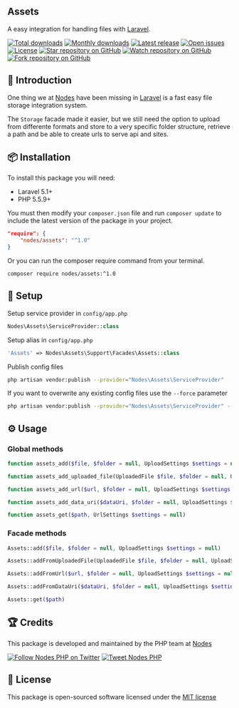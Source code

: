 ## Assets

A easy integration for handling files with [Laravel](http://laravel.com/docs).

[![Total downloads](https://img.shields.io/packagist/dt/nodes/assets.svg)](https://packagist.org/packages/nodes/assets)
[![Monthly downloads](https://img.shields.io/packagist/dm/nodes/assets.svg)](https://packagist.org/packages/nodes/assets)
[![Latest release](https://img.shields.io/packagist/v/nodes/assets.svg)](https://packagist.org/packages/nodes/assets)
[![Open issues](https://img.shields.io/github/issues/nodes-php/assets.svg)](https://github.com/nodes-php/assets/issues)
[![License](https://img.shields.io/packagist/l/nodes/assets.svg)](https://packagist.org/packages/nodes/assets)
[![Star repository on GitHub](https://img.shields.io/github/stars/nodes-php/assets.svg?style=social&label=Star)](https://github.com/nodes-php/assets/stargazers)
[![Watch repository on GitHub](https://img.shields.io/github/watchers/nodes-php/assets.svg?style=social&label=Watch)](https://github.com/nodes-php/assets/watchers)
[![Fork repository on GitHub](https://img.shields.io/github/forks/nodes-php/assets.svg?style=social&label=Fork)](https://github.com/nodes-php/assets/network)

## 📝 Introduction

One thing we at [Nodes](http://nodesagency.com) have been missing in [Laravel](http://laravel.com/docs) is a fast easy file storage integration system.

The `Storage` facade made it easier, but we still need the option to upload from differente formats and store to a very specific folder structure, retrieve a path and be able to create urls to serve api and sites.

## 📦 Installation

To install this package you will need:

* Laravel 5.1+
* PHP 5.5.9+

You must then modify your `composer.json` file and run `composer update` to include the latest version of the package in your project.

```json
"require": {
    "nodes/assets": "^1.0"
}
```

Or you can run the composer require command from your terminal.

```bash
composer require nodes/assets:^1.0
```

## 🔧 Setup

Setup service provider in `config/app.php`

```php
Nodes\Assets\ServiceProvider::class
```

Setup alias in `config/app.php`

```php
'Assets' => Nodes\Assets\Support\Facades\Assets::class
```

Publish config files

```bash
php artisan vendor:publish --provider="Nodes\Assets\ServiceProvider"
```

If you want to overwrite any existing config files use the `--force` parameter

```bash
php artisan vendor:publish --provider="Nodes\Assets\ServiceProvider" --force
```

## ⚙ Usage

### Global methods

```php
function assets_add($file, $folder = null, UploadSettings $settings = null)
```

```php
function assets_add_uploaded_file(UploadedFile $file, $folder = null, UploadSettings $settings = null)
```

```php
function assets_add_url($url, $folder = null, UploadSettings $settings = null)
```

```php
function assets_add_data_uri($dataUri, $folder = null, UploadSettings $settings = null)
```

```php
function assets_get($path, UrlSettings $settings = null)
```

### Facade methods

```php
Assets::add($file, $folder = null, UploadSettings $settings = null)
```

```php
Assets::addFromUploadedFile(UploadedFile $file, $folder = null, UploadSettings $settings = null)
```

```php
Assets::addFromUrl($url, $folder = null, UploadSettings $settings = null)
```

```php
Assets::addFromDataUri($dataUri, $folder = null, UploadSettings $settings = null)
```

```php
Assets::get($path)
```

## 🏆 Credits

This package is developed and maintained by the PHP team at [Nodes](http://nodesagency.com)

[![Follow Nodes PHP on Twitter](https://img.shields.io/twitter/follow/nodesphp.svg?style=social)](https://twitter.com/nodesphp) [![Tweet Nodes PHP](https://img.shields.io/twitter/url/http/nodesphp.svg?style=social)](https://twitter.com/nodesphp)

## 📄 License

This package is open-sourced software licensed under the [MIT license](http://opensource.org/licenses/MIT)

